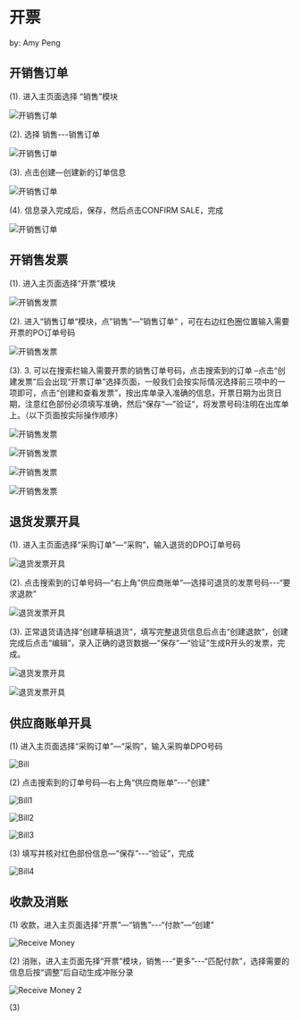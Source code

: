 # 开票

by: Amy Peng

## 开销售订单

(1). 进入主页面选择 “销售”模块

![开销售订单](_images/SO1.png)

(2). 选择 销售---销售订单

![开销售订单](_images/SO2.png)

(3). 点击创建—创建新的订单信息

![开销售订单](_images/SO3.png)

(4). 信息录入完成后，保存，然后点击CONFIRM SALE，完成

![开销售订单](_images/SO4.png)

## 开销售发票

(1). 进入主页面选择“开票”模块

![开销售发票](_images/Invoice.png)

(2). 进入“销售订单“模块，点”销售“—”销售订单“ ，可在右边红色圈位置输入需要开票的PO订单号码

![开销售发票](_images/Invoice2.png)

(3). 3.	可以在搜索栏输入需要开票的销售订单号码，点击搜索到的订单 –点击“创建发票”后会出现“开票订单”选择页面，一般我们会按实际情况选择前三项中的一项即可，点击“创建和查看发票”，按出库单录入准确的信息，开票日期为出货日期，注意红色部份必须填写准确，然后“保存“—”验证“，将发票号码注明在出库单上。（以下页面按实际操作顺序）

![开销售发票](_images/Invoice3.png)

![开销售发票](_images/Invoice4.png)

![开销售发票](_images/Invoice5.png)

![开销售发票](_images/Invoice6.png)

## 退货发票开具

(1). 进入主页面选择“采购订单”—“采购”，输入退货的DPO订单号码

![退货发票开具](_images/RBill.png)

(2). 点击搜索到的订单号码—“右上角”供应商账单“—选择可退货的发票号码---“要求退款”

![退货发票开具](_images/RBill2.png)

(3). 正常退货请选择“创建草稿退货”，填写完整退货信息后点击“创建退款”，创建完成后点击“编辑”，录入正确的退货数据—“保存”—“验证”生成R开头的发票，完成。

![退货发票开具](_images/RBill3.png)

![退货发票开具](_images/RBill4.png)

## 供应商账单开具

(1) 进入主页面选择“采购订单”—“采购”，输入采购单DPO号码

![Bill](_images/Bill.png)

(2) 点击搜索到的订单号码—右上角“供应商账单”---“创建”

![Bill1](_images/Bill1.png)

![Bill2](_images/Bill2.png)

![Bill3](_images/Bill3.png)

(3) 填写并核对红色部份信息—“保存”---“验证”，完成

![Bill4](_images/Bill4.png)

## 收款及消账

(1) 收款，进入主页面选择“开票”—“销售”---“付款”—“创建”

![Receive Money](_images/receive_money.png)

(2) 消账，进入主页面先择“开票”模块，销售---“更多”---“匹配付款”，选择需要的信息后按“调整”后自动生成冲账分录

![Receive Money 2](_images/receive_money2.png)

(3)